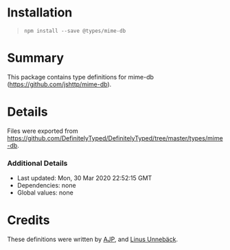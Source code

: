 # Installation
> `npm install --save @types/mime-db`

# Summary
This package contains type definitions for mime-db (https://github.com/jshttp/mime-db).

# Details
Files were exported from https://github.com/DefinitelyTyped/DefinitelyTyped/tree/master/types/mime-db.

### Additional Details
 * Last updated: Mon, 30 Mar 2020 22:52:15 GMT
 * Dependencies: none
 * Global values: none

# Credits
These definitions were written by [AJP](https://github.com/AJamesPhillips), and [Linus Unnebäck](https://github.com/LinusU).
